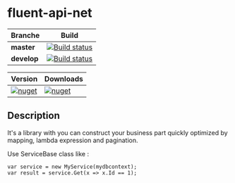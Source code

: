 # fluent-api-net

|**Branche**|**Build**|
|--|--|
| **master** | [![Build status](https://aurelienbretin.visualstudio.com/FluentApiNet/_apis/build/status/FluentApiNet_master)](https://aurelienbretin.visualstudio.com/FluentApiNet/_build/latest?definitionId=2) |
|**develop**|[![Build status](https://aurelienbretin.visualstudio.com/FluentApiNet/_apis/build/status/FluentApiNet_develop)](https://aurelienbretin.visualstudio.com/FluentApiNet/_build/latest?definitionId=3) |

|**Version**|**Downloads**|
|--|--|
| [![nuget](https://img.shields.io/nuget/v/FluentApiNet.Core.svg)](https://www.nuget.org/packages/FluentApiNet.Core/) | [![nuget](https://img.shields.io/nuget/dt/FluentApiNet.Core.svg)](https://www.nuget.org/packages/FluentApiNet.Core/) |

## Description

It's a library with you can construct your business part quickly optimized by mapping, lambda expression and pagination.

Use ServiceBase class like :
````
var service = new MyService(mydbcontext);
var result = service.Get(x => x.Id == 1);
````
